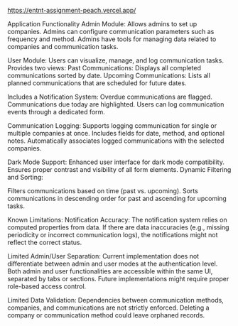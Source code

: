 
https://entnt-assignment-peach.vercel.app/


Application Functionality
Admin Module: Allows admins to set up companies. Admins can configure communication parameters such as frequency and method. Admins have tools for managing data related to companies and communication tasks.

User Module: Users can visualize, manage, and log communication tasks. Provides two views: Past Communications: Displays all completed communications sorted by date. Upcoming Communications: Lists all planned communications that are scheduled for future dates.

Includes a Notification System: Overdue communications are flagged. Communications due today are highlighted. Users can log communication events through a dedicated form.

Communication Logging: Supports logging communication for single or multiple companies at once. Includes fields for date, method, and optional notes. Automatically associates logged communications with the selected companies.

Dark Mode Support: Enhanced user interface for dark mode compatibility. Ensures proper contrast and visibility of all form elements. Dynamic Filtering and Sorting:

Filters communications based on time (past vs. upcoming). Sorts communications in descending order for past and ascending for upcoming tasks.

Known Limitations:
Notification Accuracy: The notification system relies on computed properties from data. If there are data inaccuracies (e.g., missing periodicity or incorrect communication logs), the notifications might not reflect the correct status.

Limited Admin/User Separation: Current implementation does not differentiate between admin and user modes at the authentication level. Both admin and user functionalities are accessible within the same UI, separated by tabs or sections. Future implementations might require proper role-based access control.

Limited Data Validation: Dependencies between communication methods, companies, and communications are not strictly enforced. Deleting a company or communication method could leave orphaned records.
